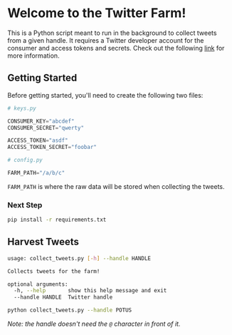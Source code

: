 # Welcome to the Twitter Farm!

This is a Python script meant to run in the background to collect tweets from a given handle. It requires a Twitter developer account for the consumer and access tokens and secrets. Check out the following [link](https://developer.twitter.com/en) for more information.

## Getting Started

Before getting started, you'll need to create the following two files:

```python
# keys.py

CONSUMER_KEY="abcdef"
CONSUMER_SECRET="qwerty"

ACCESS_TOKEN="asdf"
ACCESS_TOKEN_SECRET="foobar"
```

```python
# config.py

FARM_PATH="/a/b/c"
```

`FARM_PATH` is where the raw data will be stored when collecting the tweets.

### Next Step

```bash
pip install -r requirements.txt
```

## Harvest Tweets

```bash
usage: collect_tweets.py [-h] --handle HANDLE

Collects tweets for the farm!

optional arguments:
  -h, --help       show this help message and exit
  --handle HANDLE  Twitter handle
```

```bash
python collect_tweets.py --handle POTUS
```

_Note: the handle doesn't need the `@` character in front of it._
